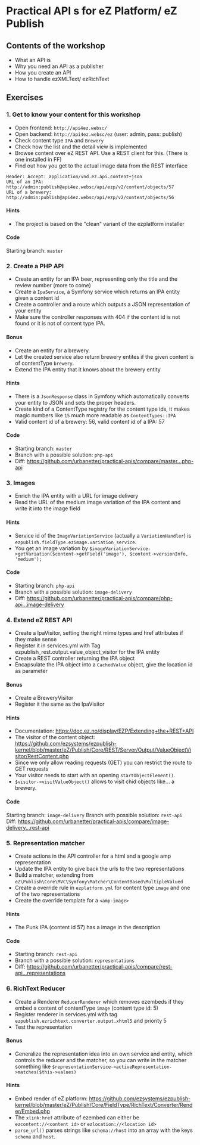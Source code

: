 # Practical API s for eZ Platform/ eZ Publish

## Contents of the workshop
* What an API is
* Why you need an API as a publisher
* How you create an API
* How to handle ezXMLText/ ezRichText

## Exercises

### 1. Get to know your content for this workshop

* Open frontend: `http://api4ez.websc/`
* Open backend: `http://api4ez.websc/ez` (user: admin, pass: publish)
* Check content type `IPA` and `Brewery`
* Check how the list and the detail view is implemented
* Browse content over eZ REST API. Use a REST client for this. (There is one installed in FF) 
* Find out how you get to the actual image data from the REST interface

```
Header: Accept: application/vnd.ez.api.content+json
URL of an IPA: http://admin:publish@api4ez.websc/api/ezp/v2/content/objects/57
URL of a brewery: http://admin:publish@api4ez.websc/api/ezp/v2/content/objects/56
```    

#### Hints
* The project is based on the "clean" variant of the ezplatform installer

#### Code
Starting branch: `master`

### 2. Create a PHP API

* Create an entity for an IPA beer, representing only the title and the review number (more to come)
* Create a `IpaService`, a Symfony service which returns an IPA entity given a content id
* Create a controller and a route which outputs a JSON representation of your entity
* Make sure the controller responses with 404 if the content id is not found or it is not of content type IPA.

#### Bonus
* Create an entity for a brewery.
* Let the created service also return brewery entites if the given content is of contentType `brewery`.
* Extend the IPA entity that it knows about the brewery entity

#### Hints
* There is a `JsonResponse` class in Symfony which automatically converts your entity to JSON and sets the proper headers.
* Create kind of a ContentType registry for the content type ids, it makes magic numbers like `15` much more readable as `ContentTypes::IPA`
* Valid content id of a brewery: 56, valid content id of a IPA: 57

#### Code
* Starting branch: `master`
* Branch with a possible solution: `php-api`
* Diff: https://github.com/urbanetter/practical-apis/compare/master...php-api

### 3. Images

* Enrich the IPA entity with a URL for image delivery
* Read the URL of the medium image variation of the IPA content and write it into the image field

#### Hints
* Service id of the `ImageVariationService` (actually a `VariationHandler`) is `ezpublish.fieldType.ezimage.variation_service`.
* You get an image variation by `$imageVariationService->getVariation($content->getField('image'), $content->versionInfo, 'medium');`

#### Code
* Starting branch: `php-api`
* Branch with a possible solution: `image-delivery`
* Diff: https://github.com/urbanetter/practical-apis/compare/php-api...image-delivery


### 4. Extend eZ REST API

* Create a IpaVisitor, setting the right mime types and href attributes if they make sense
* Register it in services.yml with Tag ezpublish_rest.output.value_object_visitor for the IPA entity
* Create a REST controller returning the IPA object
* Encapsulate the IPA object into a `CachedValue` object, give the location id as parameter

#### Bonus
* Create a BreweryVisitor
* Register it the same as the IpaVisitor


#### Hints
* Documentation: https://doc.ez.no/display/EZP/Extending+the+REST+API
* The visitor of the content object: https://github.com/ezsystems/ezpublish-kernel/blob/master/eZ/Publish/Core/REST/Server/Output/ValueObjectVisitor/RestContent.php
* Since we only allow reading requests (GET) you can restrict the route to GET requests
* Your visitor needs to start with an opening `startObjectElement()`.
* `$visitor->visitValueObject()` allows to visit chid objects like... a brewery.

#### Code
Starting branch: `image-delivery`
Branch with possible solution: `rest-api`
Diff: https://github.com/urbanetter/practical-apis/compare/image-delivery...rest-api

### 5. Representation matcher
* Create actions in the API controller for a html and a google amp representation
* Update the IPA entity to give back the urls to the two representations
* Build a matcher, extending from `eZ\Publish\Core\MVC\Symfony\Matcher\ContentBased\MultipleValued`
* Create a override rule in `ezplatform.yml` for content type `image` and one of the two representations
* Create the override template for a `<amp-image>`

#### Hints
* The Punk IPA (content id 57) has a image in the description

#### Code
* Starting branch: `rest-api`
* Branch with a possible solution: `representations`
* Diff: https://github.com/urbanetter/practical-apis/compare/rest-api...representations

### 6. RichText Reducer
* Create a Renderer `ReducerRenderer` which removes ezembeds if they embed a content of contentType `image` (content type id: 5)
* Register renderer in services.yml with tag `ezpublish.ezrichtext.converter.output.xhtml5` and priority 5
* Test the representation

#### Bonus
* Generalize the representation idea into an own service and entity, which controls the reducer and the matcher, so you can write in the matcher something like `$representationService->activeRepresentation->matches($this->values)`

#### Hints
* Embed render of eZ platform:  https://github.com/ezsystems/ezpublish-kernel/blob/master/eZ/Publish/Core/FieldType/RichText/Converter/Render/Embed.php
* The `xlink:href` attribute of ezembed can either be `ezcontent://<content id>` or `ezlocation://<location id>`
* `parse_url()` parses strings like `schema://host` into an array with the keys `schema` and `host`.